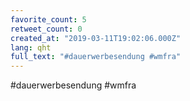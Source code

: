 ```yaml
---
favorite_count: 5
retweet_count: 0
created_at: "2019-03-11T19:02:06.000Z"
lang: qht
full_text: "#dauerwerbesendung #wmfra"
---
```


#dauerwerbesendung #wmfra
